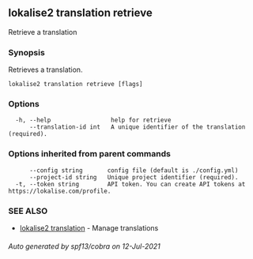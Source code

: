 ## lokalise2 translation retrieve

Retrieve a translation 

### Synopsis

Retrieves a translation.

```
lokalise2 translation retrieve [flags]
```

### Options

```
  -h, --help                 help for retrieve
      --translation-id int   A unique identifier of the translation (required).
```

### Options inherited from parent commands

```
      --config string       config file (default is ./config.yml)
      --project-id string   Unique project identifier (required).
  -t, --token string        API token. You can create API tokens at https://lokalise.com/profile.
```

### SEE ALSO

* [lokalise2 translation](lokalise2_translation.md)	 - Manage translations

###### Auto generated by spf13/cobra on 12-Jul-2021

